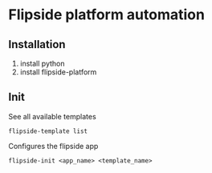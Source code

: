 # Flipside platform automation


## Installation

1. install python
2. install flipside-platform


## Init

See all available templates

    flipside-template list

Configures the flipside app

    flipside-init <app_name> <template_name>
